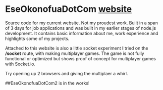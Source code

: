 # EseOkonofuaDotCom [website](http://eokonofua.com)
Source code for my current website. Not my proudest work. Built in a span of 3 days for job applications and was built in my earlier stages of node.js development.
It contains basic information about me, work experience and highlights some of my projects. 

Attached to this website is also a little socket experiment I tried on the **/socket** route, with making multiplayer games. The game is not fully functional or optimized but shows proof of concept for multiplayer games with Socket.io.

Try opening up 2 browsers and giving the multiplaer a whirl.

##EseOkonofuaDotCom2 is in the works!
